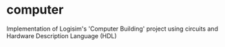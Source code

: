 # computer
Implementation of Logisim's 'Computer Building' project using circuits and Hardware Description Language (HDL)
